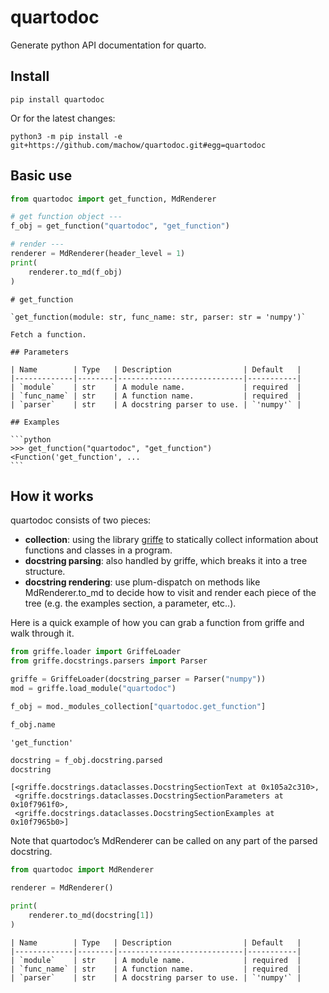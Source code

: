 
# quartodoc

Generate python API documentation for quarto.

## Install

    pip install quartodoc

Or for the latest changes:

    python3 -m pip install -e git+https://github.com/machow/quartodoc.git#egg=quartodoc

## Basic use

``` python
from quartodoc import get_function, MdRenderer

# get function object ---
f_obj = get_function("quartodoc", "get_function")

# render ---
renderer = MdRenderer(header_level = 1)
print(
    renderer.to_md(f_obj)
)
```

    # get_function

    `get_function(module: str, func_name: str, parser: str = 'numpy')`

    Fetch a function.

    ## Parameters

    | Name        | Type   | Description                | Default   |
    |-------------|--------|----------------------------|-----------|
    | `module`    | str    | A module name.             | required  |
    | `func_name` | str    | A function name.           | required  |
    | `parser`    | str    | A docstring parser to use. | `'numpy'` |

    ## Examples

    ```python
    >>> get_function("quartodoc", "get_function")
    <Function('get_function', ...
    ```

## How it works

quartodoc consists of two pieces:

- **collection**: using the library
  [griffe](https://github.com/mkdocstrings/griffe) to statically collect
  information about functions and classes in a program.
- **docstring parsing**: also handled by griffe, which breaks it into a
  tree structure.
- **docstring rendering**: use plum-dispatch on methods like
  MdRenderer.to_md to decide how to visit and render each piece of the
  tree (e.g. the examples section, a parameter, etc..).

Here is a quick example of how you can grab a function from griffe and
walk through it.

``` python
from griffe.loader import GriffeLoader
from griffe.docstrings.parsers import Parser

griffe = GriffeLoader(docstring_parser = Parser("numpy"))
mod = griffe.load_module("quartodoc")

f_obj = mod._modules_collection["quartodoc.get_function"]
```

``` python
f_obj.name
```

    'get_function'

``` python
docstring = f_obj.docstring.parsed
docstring
```

    [<griffe.docstrings.dataclasses.DocstringSectionText at 0x105a2c310>,
     <griffe.docstrings.dataclasses.DocstringSectionParameters at 0x10f7961f0>,
     <griffe.docstrings.dataclasses.DocstringSectionExamples at 0x10f7965b0>]

Note that quartodoc’s MdRenderer can be called on any part of the parsed
docstring.

``` python
from quartodoc import MdRenderer

renderer = MdRenderer()

print(
    renderer.to_md(docstring[1])
)
```

    | Name        | Type   | Description                | Default   |
    |-------------|--------|----------------------------|-----------|
    | `module`    | str    | A module name.             | required  |
    | `func_name` | str    | A function name.           | required  |
    | `parser`    | str    | A docstring parser to use. | `'numpy'` |
